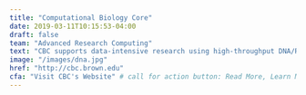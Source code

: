 ```yaml
---
title: "Computational Biology Core"
date: 2019-03-11T10:15:53-04:00
draft: false
team: "Advanced Research Computing"
text: "CBC supports data-intensive research using high-throughput DNA/RNA sequencing datasets."
image: "/images/dna.jpg"
href: "http://cbc.brown.edu"
cfa: "Visit CBC's Website" # call for action button: Read More, Learn More, Launch the App, More on Github...
---
```

